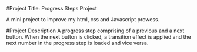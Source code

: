 #Project Title: Progress Steps Project

A mini project to improve my html, css and Javascript prowess.

#Project Description
A progress step comprising of a previous and a next button. 
When the next button is clicked, a transition effect is applied and the next number in the progress step is loaded and vice versa.

